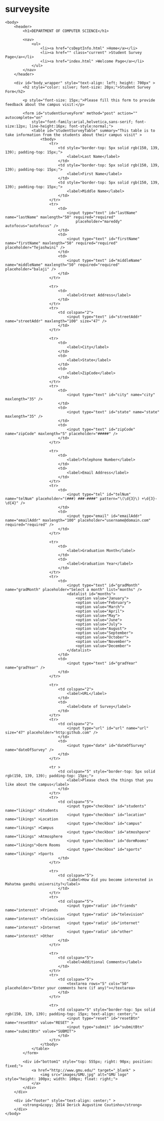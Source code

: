 # surveysite
<!DOCTYPE html>
<html>
	<head>
		<meta charset="UTF-8">
		<link rel="stylesheet" type="text/css" href="styles.css">
		<title>Student Feedback - Campus</title>
	</head>

	<body>
		<header>
			<h1>DEPARTMENT OF COMPUTER SCIENCE</h1>
			
			<nav>
				<ul>
					<li><a href="csDeptInfo.html" >Home</a></li>
					<li><a href="" class="current" >Student Survey Page</a></li>
					<li><a href="index.html" >Welcome Page</a></li>
				</ul>
			</nav>
		</header>
		
		<div id="body_wrapper" style="text-align: left; height: 700px" >
			<h2 style="color: silver; font-size: 20px;">Student Survey Form</h2>
			
			<p style="font-size: 15px;">Please fill this form to provide feedback about the campus visit:</p>
			
			<form id="studentSurveyForm" method="post" action="" autocomplete="on" 
				style="font-family:arial,helvetica,sans-serif; font-size:12px; line-height:16px; font-style:normal;">
				<table id="studentSurveyTable" summary="This table is to take information from the students about their campus visit" >
					<tbody>
						<tr>
							<td style="border-top: 5px solid rgb(150, 139, 139); padding-top: 15px;">
								<label>Last Name</label>
							</td>
							<td style="border-top: 5px solid rgb(150, 139, 139); padding-top: 15px;">
								<label>First Name</label>
							</td>
							<td style="border-top: 5px solid rgb(150, 139, 139); padding-top: 15px;">
								<label>Middle Name</label>
							</td>
						</tr>
						<tr>
							<td>
								<input type="text" id="lastName" name="lastName" maxlength="50" required="required" 
									placeholder="mareddy" autofocus="autofocus" />
							</td>
							<td>
								<input type="text" id="firstName" name="firstName" maxlength="50" required="required" placeholder="Tejashwini" />
							</td>
							<td>
								<input type="text" id="middleName" name="middleName" maxlength="50" required="required" placeholder="balaji" />
							</td>
						</tr>
						
						<tr>
							<td>
								<label>Street Address</label>
							</td>
						</tr>
						<tr>
							<td colspan="2">
								<input type="text" id="streetAddr" name="streetAddr" maxlength="100" size="47" />
							</td>
						</tr>
						
						<tr>
							<td>
								<label>City</label>
							</td>
							<td>
								<label>State</label>
							</td>
							<td>
								<label>ZipCode</label>
							</td>
						</tr>
						<tr>
							<td>
								<input type="text" id="city" name="city" maxlength="35" />
							</td>
							<td>
								<input type="text" id="state" name="state" maxlength="35" />
							</td>
							<td>
								<input type="text" id="zipCode" name="zipCode" maxlength="5" placeholder="#####" />
							</td>
						</tr>
						
						<tr>
							<td>
								<label>Telephone Number</label>
							</td>
							<td>
								<label>Email Address</label>
							</td>
						</tr>
						<tr>
							<td>
								<input type="tel" id="telNum" name="telNum" placeholder="(###) ###-####" pattern="\(\d{3}\) +\d{3}-\d{4}" />
							</td>
							<td>
								<input type="email" id="emailAddr" name="emailAddr" maxlength="100" placeholder="username@domain.com" required="required" />
							</td>
						</tr>
						
						<tr>
							<td>
								<label>Graduation Month</label>
							</td>
							<td>
								<label>Graduation Year</label>
							</td>
						</tr>
						<tr>
							<td>
								<input type="text" id="gradMonth" name="gradMonth" placeholder="Select a month" list="months" />
								<datalist id="months">
									<option value="January">
									<option value="February">
									<option value="March">
									<option value="April">
									<option value="May">
									<option value="June">
									<option value="July">
									<option value="August">
									<option value="September">
									<option value="October">
									<option value="November">
									<option value="December">
								</datalist>
							</td>
							<td>
								<input type="text" id="gradYear" name="gradYear" />
							</td>
						</tr>
						
						<tr>
							<td colspan="2">
								<label>URL</label>
							</td>
							<td>
								<label>Date of Survey</label>
							</td>
						</tr>
						<tr>
							<td colspan="2">
								<input type="url" id="url" name="url" size="47" placeholder="http:github.com" />
							</td>
							<td>
								<input type="date" id="dateOfSurvey" name="dateOfSurvey" />
							</td>
						</tr>
						
						<tr >
							<td colspan="5" style="border-top: 5px solid rgb(150, 139, 139); padding-top: 15px;">
								<label>Please check the things that you like about the campus</label>
							</td>
						</tr>
						<tr>
							<td colspan="5">
								<input type="checkbox" id="students" name="likings" >Students
								<input type="checkbox" id="location" name="likings" >Location
								<input type="checkbox" id="campus" name="likings" >Campus
								<input type="checkbox" id="atmoshpere" name="likings" >Atmosphere
								<input type="checkbox" id="dormRooms" name="likings">Dorm Rooms
								<input type="checkbox" id="sports" name="likings" >Sports
							</td>
						</tr>
						
						<tr>
							<td colspan="5">
								<label>How did you become interested in Mahatma gandhi university?</label>
							</td>
						</tr>
						<tr>
							<td colspan="5">
								<input type="radio" id="friends" name="interest" >Friends
								<input type="radio" id="television" name="interest" >Television
								<input type="radio" id="internet" name="interest" >Internet
								<input type="radio" id="other" name="interest" >Other
							</td>
						</tr>
						
						<tr>
							<td colspan="5">
								<label>Additional Comments</label>
							</td>
						</tr>
						<tr>
							<td colspan="5">
								<textarea rows="5" cols="50" placeholder="Enter your comments here (if any)"></textarea>
							</td>
						</tr>
						
						<tr>
							<td colspan="5" style="border-top: 5px solid rgb(150, 139, 139); padding-top: 15px; text-align: center;">
								<input type="reset" id="resetBtn" name="resetBtn" value="RESET" >
								<input type="submit" id="submitBtn" name="submitBtn" value="SUBMIT">
							</td>
						</tr>
					</tbody>
				</table>
			</form>
			
			<div id="bottom1" style="top: 555px; right: 90px; position: fixed;">
				<a href="http://www.gmu.edu/" target="_blank" >
					<img src="images/GMU.jpg" alt="GMU logo" style="height: 100px; width: 100px; float: right;">
				</a>
			</div>
		</div>
		
		<div id="footer" style="text-align: center;" >
			<strong>&copy; 2014 Derick Augustine Coutinho</strong>
		</div>
	</body>
</html>
